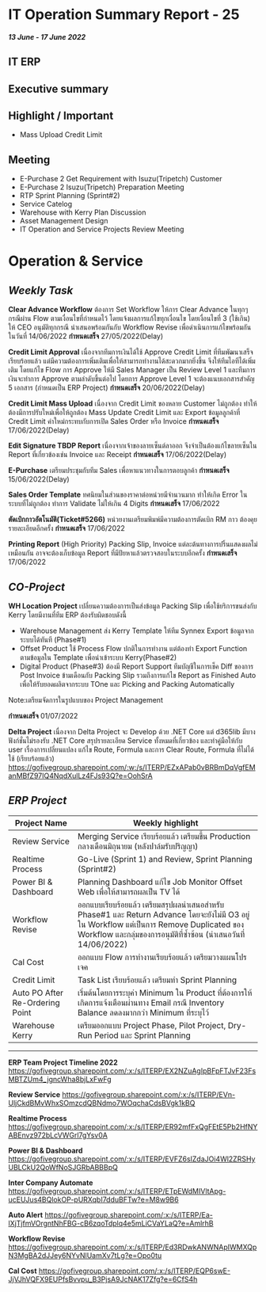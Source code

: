 # IT Operation Summary Report - 25 
##### 13 June - 17 June 2022
## **IT ERP**
## Executive summary
  
## Highlight / Important
- Mass Upload Credit Limit
## Meeting 
- E-Purchase 2 Get Requirement with Isuzu(Tripetch) Customer
- E-Purchase 2 Isuzu(Tripetch) Preparation Meeting
- RTP Sprint Planning (Sprint#2)
- Service Catelog
- Warehouse with Kerry Plan Discussion
- Asset Management Design
- IT Operation and Service Projects Review Meeting

# Operation & Service #

## *Weekly Task*

**Clear Advance Workflow**	ต้องการ Set Workflow ให้การ Clear Advance ในทุกๆกรณีผ่าน Flow ตามเงื่อนไขที่กำหนดไว้ โดยแจ้งผลการแก้ไขทุกเงื่อนไข โดยเงื่อนไขที่ 3 (ใช้เกิน) ให้ CEO อนุมัติทุกกรณี นำเสนอพร้อมกันกับ Workflow Revise เพื่อดำเนินการแก้ไขพร้อมกัน ในวันที่ 14/06/2022	**กำหนดเสร็จ** 27/05/2022(Delay)

**Credit Limit Approval**	เนื่องจากทีมการเงินได้ใช้ Approve Credit Limit ที่ทีมพัฒนาเสร็จเรียบร้อยแล้ว แต่มีความต้องการเพิ่มเติมเพื่อให้สามารถทำงานได้สะดวกมากยิ่งขึ้น จึงให้ทีมไอทีได้เพิ่มเติม	โดยแก้ไข Flow การ Approve ให้มี Sales Manager เป็น Review Level 1 และทีมการเงินจะทำการ Approve ตามลำดับขึ้นต่อไป โดยการ Approve Level 1 จะต้องแนบเอกสารสำคัญ 5 เอกสาร (กำหนดเป็น ERP Project)	**กำหนดเสร็จ** 20/06/2022(Delay)

**Credit Limit Mass Upload**	เนื่องจาก Credit Limit ของหลาย Customer ไม่ถูกต้อง ทำให้ต้องมีการปรับใหม่เพื่อให้ถูกต้อง 	Mass Update Credit Limit และ Export ข้อมูลลูกค้าที่ Credit Limit ค่าใหม่กระทบกับการเปิด Sales Order หรือ Invoice	**กำหนดเสร็จ** 17/06/2022(Delay)

**Edit Signature TBDP Report**	เนื่องจากเจ้าของลายเซ็นต์ลาออก จึงจำเป็นต้องแก้ไขลายเซ็นใน Report ที่เกี่ยวข้องเช่น Invoice และ Receipt	**กำหนดเสร็จ** 17/06/2022(Delay)

**E-Purchase**	เตรียมประชุมกับทีม Sales เพื่อหาแนวทางในการตอบลูกค้า	**กำหนดเสร็จ** 15/06/2022(Delay)

**Sales Order Template**	ทศนิยมในส่วนของราคาต่อหน่วยมีจำนวนมาก ทำให้เกิด Error ในระบบที่ไม่ถูกต้อง ทำการ Validate ไม่ให้เกิน 4 Digits	**กำหนดเสร็จ** 17/06/2022

**ตัดเบิกกาวอัตโนมัติ(Ticket#5266)**	หน่วยงานเตรียมพิมพ์มีความต้องการตัดเบิก RM กาว ต้องคุยรายละเอียดอีกครั้ง **กำหนดเสร็จ** 17/06/2022

**Printing Report**	(High Priority) Packing Slip, Invoice แต่ละต้นทางการปริ้นแสดงผลไม่เหมือนกัน อาจจะต้องเก็บข้อมูล Report ที่มีปัยหาแล้วตรวจสอบในระบบอีกครั้ง **กำหนดเสร็จ** 17/06/2022

## *CO-Project*
**WH Location Project** เปลี่ยนความต้องการเป็นส่งข้อมูล Packing Slip เพื่อใช้ยริการขนส่งกับ Kerry โดยมีงานที่ทีม ERP ต้องรับผิดชอบดังนี้ 
- Warehouse Management ส่ง Kerry Template ให้ทีม Synnex Export ข้อมูลจากระบบได้ทันที (Phase#1)
- Offset Product ใช้ Process Flow ปกติในการทำงาน แต่ต้องทำ Export Function ตามข้อมูลใน Template เพื่อนำเข้าระบบ Kerry(Phase#2)
- Digital Product (Phase#3)
ต้องมี Report Support ทีมบัญชีในการเช็ค Diff ของการ Post Invoice ข้ามเดือนกับ Packing Slip รวมถึงการแก้ไข Report as Finished Auto เพื่อให้รับยอดผลิตจากระบบ TOne และ Picking and Packing Automatically 

Note:เตรียมจัดการในรูปแบบของ Project Management

**กำหนดเสร็จ** 01/07/2022

**Delta Project** เนื่องจาก Delta Project จะ Develop ด้วย .NET Core แต่ d365lib มีบางฟังก์ชั่นไม่รองรับ .NET Core  	สรุปรายละเอียด Service ทั้งหมดที่เกี่ยวข้อง และทำคู่มือให้กับ user เรื่องการเปลี่ยนแปลง แก้ไข Route, Formula และการ Clear Route, Formula ที่ไม่ได้ใช้ (เรียบร้อยแล้ว)
https://gofivegroup.sharepoint.com/:w:/s/ITERP/EZxAPab0vBRBmDqVgfEManMBfZ97IQ4NqdXulLz4FJs93Q?e=OohSrA

## *ERP Project*
Project Name|Weekly highlight|
|---|---|
Review Service|Merging Service เรียบร้อยแล้ว เตรียมขึ้น Production กลางเดือนมิถุนายม (หลังปาล์มรับปริญญา)
Realtime Process|Go-Live (Sprint 1) and Review, Sprint Planning (Sprint#2)
Power BI & Dashboard|Planning Dashboard แก้ไข Job Monitor Offset Web เพื่อให้สามารถผลเป็น TV ได้
Workflow Revise|ออกแบบเรียบร้อยแล้ว เตรียมสรุปผลนำเสนอสำหรับ Phase#1 และ Return Advance โดยจะยังไม่มี O3 อยู่ใน Workflow แต่เป็นการ Remove Duplicated ของ Workflow และกลุ่มของการอนุมัติที่ซ้ำซ้อน (นำเสนอวันที่ 14/06/2022)
Cal Cost|ออกแบบ Flow การทำงานเรียบร้อยแล้ว เตรียมวางแผนโปรเจค
Credit Limit|Task List เรียบร้อยแล้ว เตรียมทำ Sprint Planning
Auto PO After Re-Ordering Point|เริ่มต้นโดยการระบุค่า Minimum ใน Product ที่ต้องการให้เกิดการแจ้งเตือนผ่านทาง Email กรณี Inventory Balance ลดลงมากกว่า Minimum ที่ระบุไว้
Warehouse Kerry| เตรียมออกแบบ Project Phase, Pilot Project, Dry-Run Period และ Sprint Planning 
***

**ERP Team Project Timeline 2022** https://gofivegroup.sharepoint.com/:x:/s/ITERP/EX2NZuAgIpBFpFTJvF23FsMBTZUm4_jgncWha8bjLxFwFg

**Review Service** https://gofivegroup.sharepoint.com/:x:/s/ITERP/EVn-UljCkdBMvWhxSOmzcdQBNdmo7WOqchaCdsBVgk1kBQ

**Realtime Process** https://gofivegroup.sharepoint.com/:x:/s/ITERP/ER92mfFxQgFEtE5Pb2HfNYABEnvz972bLcVWGrl7gYsv0A

**Power BI & Dashboard** https://gofivegroup.sharepoint.com/:x:/s/ITERP/EVFZ6sIZdaJOi4Wl2ZRSHyUBLCkU2QoWfNoSJGRbABBBpQ

**Inter Company Automate** https://gofivegroup.sharepoint.com/:x:/s/ITERP/ETpEWdMIVltApg-ucEUJus4BQlokOP-pURXqbI7dduBFTw?e=M8w9B6

**Auto Alert** https://gofivegroup.sharepoint.com/:x:/s/ITERP/Ea-lXjTjfmVOrgntNhFBG-cB6zqoTdplq4e5mLiCVaYLaQ?e=AmlrhB

**Workflow Revise** https://gofivegroup.sharepoint.com/:x:/s/ITERP/Ed3RDwkANWNApIWMXQpN3MgBA2dJJey6NYvNlUamXv7tLg?e=Opo0tu

**Cal Cost** https://gofivegroup.sharepoint.com/:x:/s/ITERP/EQP6swE-JjVJhVQFX9EUPfsBvvpu_B3PjsA9JcNAK17Zfg?e=6CfS4h